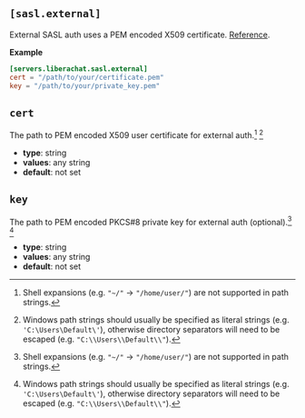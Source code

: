 ## `[sasl.external]`

External SASL auth uses a PEM encoded X509 certificate. [Reference](https://libera.chat/guides/certfp).

**Example**

```toml
[servers.liberachat.sasl.external]
cert = "/path/to/your/certificate.pem"
key = "/path/to/your/private_key.pem"
```

## `cert`

The path to PEM encoded X509 user certificate for external auth.[^1] [^2]

- **type**: string
- **values**: any string
- **default**: not set

## `key`

The path to PEM encoded PKCS#8 private key for external auth (optional).[^1] [^2]

- **type**: string
- **values**: any string
- **default**: not set

[^1]: Shell expansions (e.g. `"~/"` → `"/home/user/"`) are not supported in path strings.
[^2]: Windows path strings should usually be specified as literal strings (e.g. `'C:\Users\Default\'`), otherwise directory separators will need to be escaped (e.g. `"C:\\Users\\Default\\"`).
